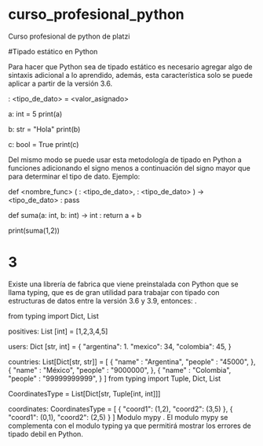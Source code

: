 # curso_profesional_python
Curso profesional de python de platzi




#Tipado estático en Python

Para hacer que Python sea de tipado estático es necesario agregar algo de sintaxis adicional a lo aprendido, además, esta característica solo se puede aplicar a partir de la versión 3.6.


<variable> : <tipo_de_dato> = <valor_asignado>

a: int = 5
print(a)

b: str = "Hola"
print(b)

c: bool = True
print(c)


Del mismo modo se puede usar esta metodología de tipado en Python a funciones adicionando el signo menos a continuación del signo mayor que para determinar el tipo de dato. Ejemplo:

def <nombre_func> ( <parametro1> : <tipo_de_dato>, <parametro2> : <tipo_de_dato> ) ->  <tipo_de_dato> :
	pass

def suma(a: int, b: int) -> int :
	return a + b

print(suma(1,2))

# 3
Existe una librería de fabrica que viene preinstalada con Python que se llama typing, que es de gran utilidad para trabajar con tipado con estructuras de datos entre la versión 3.6 y 3.9, entonces:
.

from typing import Dict, List

positives: List [int] = [1,2,3,4,5]

users: Dict [str, int] = {
	"argentina": 1.
	"mexico": 34,
	"colombia": 45,
}

countries: List[Dict[str, str]] = [
	{
		"name" : "Argentina",
		"people" : "45000",
	},
	{
		"name" : "México",
		"people" : "9000000",
	},
	{
		"name" : "Colombia",
		"people" : "99999999999",
	}
]
from typing import Tuple, Dict, List

CoordinatesType = List[Dict[str, Tuple[int, int]]]

coordinates: CoordinatesType = [
	{
		"coord1": (1,2),
		"coord2": (3,5)
	},
	{
		"coord1": (0,1),
		"coord2": (2,5)
	}
]
Modulo mypy
.
El modulo mypy se complementa con el modulo typing ya que permitirá mostrar los errores de tipado debil en Python.
